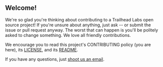 ## Welcome!

We're so glad you're thinking about contributing to a Trailhead Labs open source project! If you're unsure about anything, just ask -- or submit the issue or pull request anyway. The worst that can happen is you'll be politely asked to change something. We love all friendly contributions.

We encourage you to read this project's CONTRIBUTING policy (you are here), its [LICENSE](LICENSE.md), and its [README](README.md).

If you have any questions, just [shoot us an email](mailto:hi@trailheadlabs.com).
